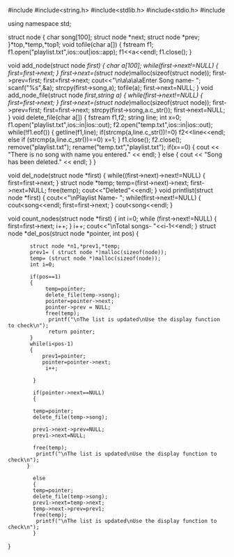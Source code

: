 #include<iostream>
#include<string.h>
#include<stdlib.h>
#include<stdio.h>
#include<fstream>

using namespace std;

struct node
{
    char song[100];
    struct node *next;
    struct node *prev;
}*top,*temp,*top1;
void tofile(char a[])
{
    fstream f1;
    f1.open("playlist.txt",ios::out|ios::app);
    f1<<a<<endl;
    f1.close();
}

void add_node(struct node *first)
    {
    char a[100];
    while(first->next!=NULL)
    {
        first=first->next;
    }
    first->next=(struct node*)malloc(sizeof(struct node));
    first->prev=first;
    first=first->next;
    cout<<"\n\a\a\a\aEnter Song name-  ";
    scanf("%s",&a);
    strcpy(first->song,a);
    tofile(a);
    first->next=NULL;
}
void add_node_file(struct node *first,string a)
    {
    while(first->next!=NULL)
    {
        first=first->next;
    }
    first->next=(struct node*)malloc(sizeof(struct node));
    first->prev=first;
    first=first->next;
    strcpy(first->song,a.c_str());
    first->next=NULL;
}
void delete_file(char a[])
{
    fstream f1,f2;
    string line;
    int x=0;
    f1.open("playlist.txt",ios::in|ios::out);
    f2.open("temp.txt",ios::in|ios::out);
    while(!f1.eof())
    {
        getline(f1,line);
        if(strcmp(a,line.c_str())!=0)
        f2<<line<<endl;
        else if (strcmp(a,line.c_str())==0)
        x=1;
    }
    f1.close();
    f2.close();
    remove("playlist.txt");
    rename("temp.txt","playlist.txt");
    if(x==0)
        {
        cout << "There is no song with name you entered." << endl;
        }
    else
        {
        cout << "Song has been deleted." << endl;
        }
    }


void del_node(struct node *first)
{
    while((first->next)->next!=NULL)
    {
        first=first->next;
    }
    struct node *temp;
    temp=(first->next)->next;
    first->next=NULL;
    free(temp);
   cout<<"Deleted"<<endl;
}
void printlist(struct node *first)
{
    cout<<"\nPlaylist Name- ";
    while(first->next!=NULL)
    {
        cout<<first->song<<endl;
        first=first->next;
    }
    cout<<first->song<<endl;
}

void count_nodes(struct node *first)
{
    int i=0;
    while (first->next!=NULL)
    {
        first=first->next;
        i++;
    }
    i++;
    cout<<"\nTotal songs-  "<<i-1<<endl;
}
struct node  *del_pos(struct node *pointer, int pos)
{

           struct node *n1,*prev1,*temp;
           prev1= ( struct node *)malloc(sizeof(node));
           temp= (struct node *)malloc(sizeof(node));
           int i=0;

           if(pos==1)
           {
                temp=pointer;
                delete_file(temp->song);
                pointer=pointer->next;
                pointer->prev = NULL;
                free(temp);
                 printf("\nThe list is updated\nUse the display function to check\n");
                 return pointer;
           }
           while(i<pos-1)
           {
               prev1=pointer;
               pointer=pointer->next;
                i++;

            }

            if(pointer->next==NULL)
            {

            temp=pointer;
            delete_file(temp->song);

            prev1->next->prev=NULL;
            prev1->next=NULL;

            free(temp);
             printf("\nThe list is updated\nUse the display function to check\n");
          }

            else
            {
            temp=pointer;
            delete_file(temp->song);
            prev1->next=temp->next;
            temp->next->prev=prev1;
            free(temp);
             printf("\nThe list is updated\nUse the display function to check\n");
            }

}

